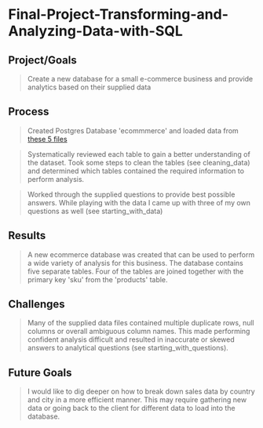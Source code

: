 # Final-Project-Transforming-and-Analyzing-Data-with-SQL

## Project/Goals

>Create a new database for a small e-commerce business and provide analytics based on their supplied data
>


## Process

>Created Postgres Database 'ecommmerce' and loaded data from [these 5 files](https://drive.google.com/drive/folders/1efDA4oc9w-bTbAvrESdOJpg9u-gEUBhJ)
>

>Systematically reviewed each table to gain a better understanding of the dataset. Took some steps to clean the tables (see cleaning_data) and determined which tables contained the required information to perform analysis.
>

>Worked through the supplied questions to provide best possible answers. While playing with the data I came up with three of my own questions as well (see starting_with_data)
>

## Results
>A new ecommerce database was created that can be used to perform a wide variety of analysis for this business. The database contains five separate tables. Four of the tables are joined together with the primary key 'sku' from the 'products' table. 
>

## Challenges 
>Many of the supplied data files contained multiple duplicate rows, null columns or overall ambiguous column names. This made performing confident analysis difficult and resulted in inaccurate or skewed answers to analytical questions (see starting_with_questions). 
>

## Future Goals
>I would like to dig deeper on how to break down sales data by country and city in a more efficient manner. This may require gathering new data or going back to the client for different data to load into the database.
>
